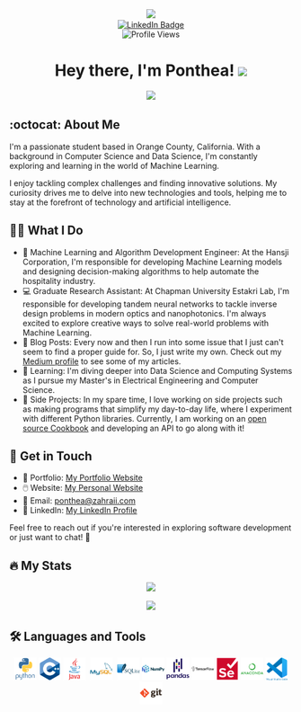 <div id="header" align="center">
  <img src="https://media.giphy.com/media/v1.Y2lkPTc5MGI3NjExZndwN3VqcWtvZDBsZjQ2b25wN202OWUwYW5hc3B2dzM0dmozc3BraiZlcD12MV9pbnRlcm5hbF9naWZfYnlfaWQmY3Q9Zw/cFdHXXm5GhJsc/giphy.gif" width="250"/>

  <div id="badges">
    <a href="https://www.linkedin.com/in/pontheazahraii/">
      <img src="https://img.shields.io/badge/LinkedIn-blue?style=for-the-badge&logo=linkedin&logoColor=white" alt="LinkedIn Badge"/>
    </a>
  </div>

  <div id="profile">
    <img src="https://komarev.com/ghpvc/?username=pontheazahraii&style=flat-square&color=blue" alt="Profile Views"/>
  </div>
  
  <h1>
    Hey there, I'm Ponthea!
    <img src="https://media.giphy.com/media/hvRJCLFzcasrR4ia7z/giphy.gif" width="25px"/>
  </h1>
</div>

<div align="center">
  <img src="https://media.giphy.com/media/scZPhLqaVOM1qG4lT9/giphy.gif" width="40%" height="auto"/>
</div>


## :octocat: About Me 

I'm a passionate student based in Orange County, California. With a background in Computer Science and Data Science, I'm constantly exploring and learning in the world of Machine Learning.

I enjoy tackling complex challenges and finding innovative solutions. My curiosity drives me to delve into new technologies and tools, helping me to stay at the forefront of technology and artificial intelligence.  

## 👩‍💼 What I Do 

- 🏢 Machine Learning and Algorithm Development Engineer: At the Hansji Corporation, I'm responsible for developing Machine Learning models and designing decision-making algorithms to help automate the hospitality industry. 
- 💻 Graduate Research Assistant: At Chapman University Estakri Lab, I'm responsible for developing tandem neural networks to tackle inverse design problems in modern optics and nanophotonics. I'm always excited to explore creative ways to solve real-world problems with Machine Learning.
- 📃 Blog Posts: Every now and then I run into some issue that I just can't seem to find a proper guide for. So, I just write my own. Check out my [Medium profile](https://medium.com/@pontheazahraii) to see some of my articles. 
- 🌱 Learning: I'm diving deeper into Data Science and Computing Systems as I pursue my Master's in Electrical Engineering and Computer Science.
- 🚀 Side Projects: In my spare time, I love working on side projects such as making programs that simplify my day-to-day life, where I experiment with different Python libraries. Currently, I am working on an [open source Cookbook](https://github.com/pontheazahraii/recipes) and developing an API to go along with it! 

## 📱 Get in Touch 

- 🔗 Portfolio: [My Portfolio Website](https://github.com/pontheazahraii/ResumeProjects)
- 🖱️ Website: [My Personal Website](https://pontheazahraii.github.io/pontheazahraii/)
- 📧 Email: ponthea@zahraii.com
- 💬 LinkedIn: [My LinkedIn Profile](https://www.linkedin.com/in/pontheazahraii/)

Feel free to reach out if you're interested in exploring software development or just want to chat! 🌟

## 🔥 My Stats 
<div id="stats" align="center">
  <img src="http://github-readme-streak-stats.herokuapp.com?user=pontheazahraii&theme=dark&background=000000"/>
  <p></p>
  <img src="https://github-readme-stats.vercel.app/api/top-langs/?username=pontheazahraii&layout=compact&theme=vision-friendly-dark"/>
</div>

## 🛠️ Languages and Tools 
<div id="tools" align="center">
  <img src="https://github.com/devicons/devicon/blob/master/icons/python/python-original-wordmark.svg" title="Python" **alt="Python" width="40" height="40"/>
  <img src="https://github.com/devicons/devicon/blob/master/icons/cplusplus/cplusplus-original.svg" title="C++" **alt="C++" width="40" height="40"/>
  <img src="https://github.com/devicons/devicon/blob/master/icons/java/java-original-wordmark.svg" title="Java" alt="Java" width="40" height="40"/>&nbsp;
  <img src="https://github.com/devicons/devicon/blob/master/icons/mysql/mysql-original-wordmark.svg" title="MySQL"  alt="MySQL" width="40" height="40"/>&nbsp;
  <img src="https://github.com/devicons/devicon/blob/master/icons/sqlite/sqlite-original-wordmark.svg" title="SQLite" **alt="SQLite" width="40" height="40"/>
  <img src="https://github.com/devicons/devicon/blob/master/icons/numpy/numpy-original-wordmark.svg" title="NumPy" **alt="NumPy" width="40" height="40"/>
  <img src="https://github.com/devicons/devicon/blob/master/icons/pandas/pandas-original-wordmark.svg" title="Pandas" **alt="Pandas" width="40" height="40"/>
  <img src="https://github.com/devicons/devicon/blob/master/icons/tensorflow/tensorflow-line-wordmark.svg" title="TensorFlow" **alt="TensorFlow" width="40" height="40"/>
  <img src="https://github.com/devicons/devicon/blob/master/icons/selenium/selenium-original.svg" title="Selenium" **alt="Selenium" width="40" height="40"/>
  <img src="https://github.com/devicons/devicon/blob/master/icons/anaconda/anaconda-original-wordmark.svg" title="Anaconda" **alt="Anaconda" width="40" height="40"/>
  <img src="https://github.com/devicons/devicon/blob/master/icons/vscode/vscode-original-wordmark.svg" title="VSCode" **alt="VSCode" width="40" height="40"/>
  <img src="https://github.com/devicons/devicon/blob/master/icons/git/git-original-wordmark.svg" title="Git" **alt="Git" width="40" height="40"/>
</div>
